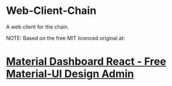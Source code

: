 # Web-Client-Chain

A web client for the chain.





NOTE: Based on the free MIT licenced original at:

# [Material Dashboard React - Free Material-UI Design Admin](https://creativetimofficial.github.io/material-dashboard-react/)
